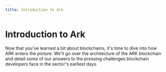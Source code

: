 ```yaml
---
title: Introduction to Ark
---
```

# Introduction to Ark

Now that you've learned a bit about blockchains, it's time to dive into how ARK enters the picture. We'll go over the architecture of the ARK blockchain and detail some of our answers to the pressing challenges blockchain developers face in the sector's earliest days.